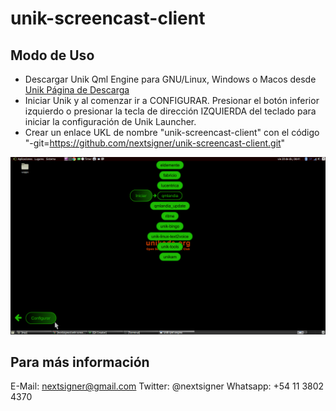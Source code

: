 # unik-screencast-client

## Modo de Uso

* Descargar Unik Qml Engine para GNU/Linux, Windows o Macos desde [Unik Página de Descarga](http://www.unikode.org/p/download.html)
* Iniciar Unik y al comenzar ir a CONFIGURAR. Presionar el botón inferior izquierdo o presionar la tecla de dirección IZQUIERDA del teclado para iniciar la configuración de Unik Launcher.
* Crear un enlace UKL de nombre "unik-screencast-client" con el código "-git=https://github.com/nextsigner/unik-screencast-client.git"


![Paso 1](https://raw.githubusercontent.com/nextsigner/unik-screencast-client/master/cap_1.png)


## Para más información

E-Mail: nextsigner@gmail.com
Twitter: @nextsigner
Whatsapp: +54 11 3802 4370
